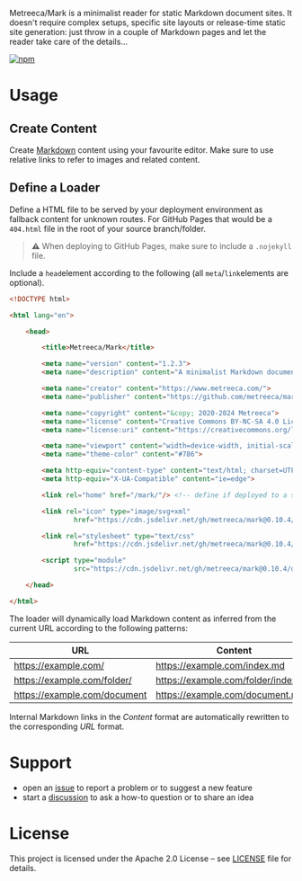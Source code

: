Metreeca/Mark is a minimalist reader for static Markdown document sites. It doesn't require complex setups, specific
site layouts or release-time static site generation: just throw in a couple of Markdown pages and let the reader take
care of the details…

[![npm](https://img.shields.io/npm/v/@metreeca/mark)](https://www.npmjs.com/package/@metreeca/mark)

# Usage

## Create Content

Create [Markdown](./sampler/) content using your favourite editor. Make sure to use relative links to refer to images
and related content.

## Define a Loader

Define a HTML file to be served by your deployment environment as fallback content for unknown routes. For GitHub Pages
that would be a `404.html` file in the root of your source branch/folder.

> **⚠️** When deploying to GitHub Pages, make sure to include a `.nojekyll` file.

Include a `head`element according to the following (all `meta`/`link`elements are optional).

```html
<!DOCTYPE html>

<html lang="en">

    <head>

        <title>Metreeca/Mark</title>

        <meta name="version" content="1.2.3">
        <meta name="description" content="A minimalist Markdown document reader">

        <meta name="creator" content="https://www.metreeca.com/">
        <meta name="publisher" content="https://github.com/metreeca/mark">

        <meta name="copyright" content="&copy; 2020-2024 Metreeca">
        <meta name="license" content="Creative Commons BY-NC-SA 4.0 License">
        <meta name="license:uri" content="https://creativecommons.org/licenses/by-nc-sa/4.0/">

        <meta name="viewport" content="width=device-width, initial-scale=1.0">
        <meta name="theme-color" content="#786">

        <meta http-equiv="content-type" content="text/html; charset=UTF-8">
        <meta http-equiv="X-UA-Compatible" content="ie=edge">

        <link rel="home" href="/mark/"/> <!-- define if deployed to a subfolder -->

        <link rel="icon" type="image/svg+xml"
                href="https://cdn.jsdelivr.net/gh/metreeca/mark@0.10.4/dist/index.svg"/>

        <link rel="stylesheet" type="text/css"
                href="https://cdn.jsdelivr.net/gh/metreeca/mark@0.10.4/dist/index.css">

        <script type="module"
                src="https://cdn.jsdelivr.net/gh/metreeca/mark@0.10.4/dist/index.js"></script>

    </head>

</html>
```

The loader will dynamically load Markdown content as inferred from the current URL according to the following patterns:

| URL						                    | Content							                      |
|------------------------------|-------------------------------------|
| https://example.com/		       | https://example.com/index.md		      |
| https://example.com/folder/  | https://example.com/folder/index.md |
| https://example.com/document | https://example.com/document.md	    |

Internal Markdown links in the *Content* format are automatically rewritten to the corresponding *URL* format.

# Support

- open an [issue](https://github.com/metreeca/mark/issues) to report a problem or to suggest a new feature
- start a [discussion](https://github.com/metreeca/mark/discussions) to ask a how-to question or to share an idea

# License

This project is licensed under the Apache 2.0 License –
see [LICENSE](https://github.com/metreeca/mark/blob/main/LICENSE)
file for details.